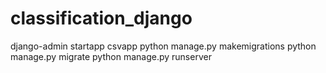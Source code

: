 # classification_django

django-admin startapp csvapp
python manage.py makemigrations
python manage.py migrate
python manage.py runserver


